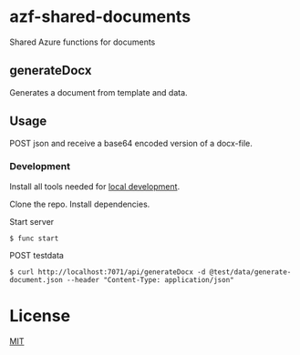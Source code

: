 # azf-shared-documents

Shared Azure functions for documents

## generateDocx

Generates a document from template and data.

## Usage

POST json and receive a base64 encoded version of a docx-file.

### Development

Install all tools needed for [local development](https://docs.microsoft.com/en-us/azure/azure-functions/functions-develop-local).

Clone the repo. Install dependencies.

Start server

```
$ func start
```

POST testdata

```
$ curl http://localhost:7071/api/generateDocx -d @test/data/generate-document.json --header "Content-Type: application/json"
```

# License

[MIT](LICENSE)

